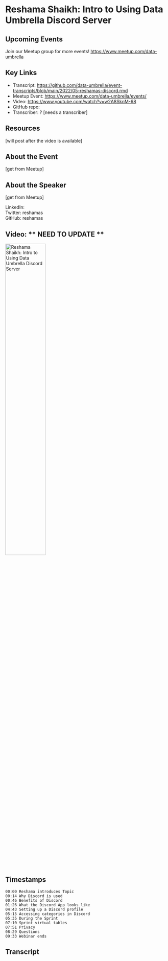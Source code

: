 # Reshama Shaikh: Intro to Using Data Umbrella Discord Server

## Upcoming Events
Join our Meetup group for more events!
https://www.meetup.com/data-umbrella

## Key Links
- Transcript:  https://github.com/data-umbrella/event-transcripts/blob/main/2022/05-reshamas-discord.rmd
- Meetup Event: https://www.meetup.com/data-umbrella/events/ 
- Video: https://www.youtube.com/watch?v=w2A8SknM-68
- GitHub repo:  
- Transcriber:  ? [needs a transcriber]

## Resources
[will post after the video is available]

## About the Event
[get from Meetup]

## About the Speaker
[get from Meetup]

LinkedIn:  
Twitter: reshamas\
GitHub:  reshamas

## Video:  ** NEED TO UPDATE **
<a href="http://www.youtube.com/watch?feature=player_embedded&v=w2A8SknM-68" target="_blank"><img src="http://img.youtube.com/vi/w2A8SknM-68/0.jpg"
alt="Reshama Shaikh: Intro to Using Data Umbrella Discord Server" width="50%" /></a>


## Timestamps
```text
00:00 Reshama introduces Topic
00:14 Why Discord is used
00:46 Benefits of Discord
01:26 What the Discord App looks like
04:43 Setting up a Discord profile
05:15 Accessing categories in Discord
05:35 During the Sprint 
07:10 Sprint virtual tables
07:51 Privacy
08:29 Questions
09:33 Webinar ends

```

## Transcript
